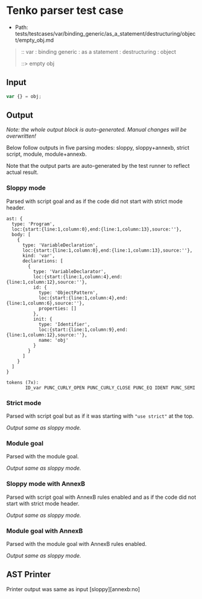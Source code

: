 # Tenko parser test case

- Path: tests/testcases/var/binding_generic/as_a_statement/destructuring/object/empty_obj.md

> :: var : binding generic : as a statement : destructuring : object
>
> ::> empty obj

## Input

`````js
var {} = obj;
`````

## Output

_Note: the whole output block is auto-generated. Manual changes will be overwritten!_

Below follow outputs in five parsing modes: sloppy, sloppy+annexb, strict script, module, module+annexb.

Note that the output parts are auto-generated by the test runner to reflect actual result.

### Sloppy mode

Parsed with script goal and as if the code did not start with strict mode header.

`````
ast: {
  type: 'Program',
  loc:{start:{line:1,column:0},end:{line:1,column:13},source:''},
  body: [
    {
      type: 'VariableDeclaration',
      loc:{start:{line:1,column:0},end:{line:1,column:13},source:''},
      kind: 'var',
      declarations: [
        {
          type: 'VariableDeclarator',
          loc:{start:{line:1,column:4},end:{line:1,column:12},source:''},
          id: {
            type: 'ObjectPattern',
            loc:{start:{line:1,column:4},end:{line:1,column:6},source:''},
            properties: []
          },
          init: {
            type: 'Identifier',
            loc:{start:{line:1,column:9},end:{line:1,column:12},source:''},
            name: 'obj'
          }
        }
      ]
    }
  ]
}

tokens (7x):
       ID_var PUNC_CURLY_OPEN PUNC_CURLY_CLOSE PUNC_EQ IDENT PUNC_SEMI
`````

### Strict mode

Parsed with script goal but as if it was starting with `"use strict"` at the top.

_Output same as sloppy mode._

### Module goal

Parsed with the module goal.

_Output same as sloppy mode._

### Sloppy mode with AnnexB

Parsed with script goal with AnnexB rules enabled and as if the code did not start with strict mode header.

_Output same as sloppy mode._

### Module goal with AnnexB

Parsed with the module goal with AnnexB rules enabled.

_Output same as sloppy mode._

## AST Printer

Printer output was same as input [sloppy][annexb:no]
